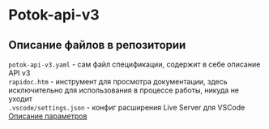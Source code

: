 # Potok-api-v3

## Описание файлов в репозитории
`potok-api-v3.yaml` - сам файл спецификации, содержит в себе описание API v3\
`rapidoc.htm` - инструмент для просмотра документации, здесь исключительно для использования в процессе работы, никуда не уходит\
`.vscode/settings.json` - конфиг расширения Live Server для VSCode [Описание параметров](https://github.com/ritwickdey/vscode-live-server/blob/master/docs/settings.md)
